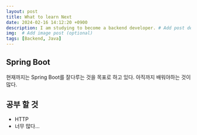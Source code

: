 ```yaml
---
layout: post
title: What to learn Next
date: 2024-02-16 14:12:20 +0900
description: I am studying to become a backend developer. # Add post description (optional)
img:  # Add image post (optional)
tags: [Backend, Java] 
---
```


## Spring Boot
현재까지는 Spring Boot를 잘다루는 것을 목표로 하고 있다. 아직까지 배워야하는 것이 많다.
## 공부 할 것
- HTTP
- 너무 많다...

<!-- [jekyll-docs]: https://jekyllrb.com/docs/home
[jekyll-gh]:   https://github.com/jekyll/jekyll
[jekyll-talk]: https://talk.jekyllrb.com/ -->
